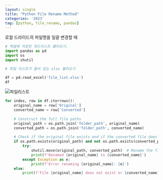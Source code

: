 ```yaml
---
layout: single
title: "Python File Rename Method"
categories: '2023'
tag: [python, file_rename, pandas]
---
```


로컬 드라이드의 파일명을 일괄 변경할 때

```python 
# 엑셀에 저장된 워드리스트 불러오기. 
import pandas as pd
import os
import shutil

# 파일 리스트가 들어 있는 xlsx 불러오기

df = pd.read_excel('file_list.xlsx')
df
```
![파일리스트](https://github.com/linguistry/linguistry.github.io/assets/59856081/ec2b560b-343b-4ef7-91cc-6073bc4581bd)


```python
for index, row in df.iterrows():
    original_name = row['Original']
    converted_name = row['Converted']
    
    # Construct the full file paths
    original_path = os.path.join('folder_path', original_name)
    converted_path = os.path.join('folder_path', converted_name)
    
    # Check if the original file exists and if the converted file does not exist
    if os.path.exists(original_path) and not os.path.exists(converted_path):
        try:
            shutil.move(original_path, converted_path)  # Rename the file
            print(f'Renamed {original_name} to {converted_name}')
        except Exception as e:
            print(f'Error renaming {original_name}: {e}')
    else:
        print(f'File {original_name} does not exist or {converted_name} already exists.')

``` 


